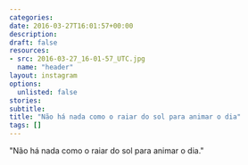 ```yaml
---
categories:
date: 2016-03-27T16:01:57+00:00
description:
draft: false
resources:
- src: 2016-03-27_16-01-57_UTC.jpg
  name: "header"
layout: instagram
options:
  unlisted: false
stories:
subtitle:
title: "Não há nada como o raiar do sol para animar o dia"
tags: []
---
```


"Não há nada como o raiar do sol para animar o dia."

